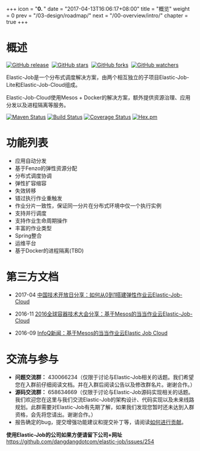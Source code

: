 +++
icon = "<b>0. </b>"
date = "2017-04-13T16:06:17+08:00"
title = "概览"
weight = 0
prev = "/03-design/roadmap/"
next = "/00-overview/intro/"
chapter = true
+++

# 概述

[![GitHub release](https://img.shields.io/github/release/dangdangdotcom/elastic-job.svg?style=social&label=Release)](https://github.com/dangdangdotcom/elastic-job/releases)&nbsp;
[![GitHub stars](https://img.shields.io/github/stars/dangdangdotcom/elastic-job.svg?style=social&label=Star)](https://github.com/dangdangdotcom/elastic-job/stargazers)&nbsp;
[![GitHub forks](https://img.shields.io/github/forks/dangdangdotcom/elastic-job.svg?style=social&label=Fork)](https://github.com/dangdangdotcom/elastic-job/fork)&nbsp;
[![GitHub watchers](https://img.shields.io/github/watchers/dangdangdotcom/elastic-job.svg?style=social&label=Watch)](https://github.com/dangdangdotcom/elastic-job/watchers)

Elastic-Job是一个分布式调度解决方案，由两个相互独立的子项目Elastic-Job-Lite和Elastic-Job-Cloud组成。

Elastic-Job-Cloud使用Mesos + Docker的解决方案，额外提供资源治理、应用分发以及进程隔离等服务。

[![Maven Status](https://maven-badges.herokuapp.com/maven-central/com.dangdang/elastic-job/badge.svg)](https://maven-badges.herokuapp.com/maven-central/com.dangdang/elastic-job)
[![Build Status](https://secure.travis-ci.org/dangdangdotcom/elastic-job.png?branch=master)](https://travis-ci.org/dangdangdotcom/elastic-job)
[![Coverage Status](https://coveralls.io/repos/dangdangdotcom/elastic-job/badge.svg?branch=master&service=github)](https://coveralls.io/github/dangdangdotcom/elastic-job?branch=master)
[![Hex.pm](http://dangdangdotcom.github.io/elastic-job/img/license.svg)](http://www.apache.org/licenses/LICENSE-2.0.html)

# 功能列表

* 应用自动分发
* 基于Fenzo的弹性资源分配
* 分布式调度协调
* 弹性扩容缩容
* 失效转移
* 错过执行作业重触发
* 作业分片一致性，保证同一分片在分布式环境中仅一个执行实例
* 支持并行调度
* 支持作业生命周期操作
* 丰富的作业类型
* Spring整合
* 运维平台
* 基于Docker的进程隔离(TBD)

# 第三方文档

* 2017-04 [中国技术开放日分享：如何从0到1搭建弹性作业云Elastic-Job-Cloud](http://www.infoq.com/cn/presentations/how-to-build-elastic-job-cloud)

* 2016-11 [2016全球容器技术大会分享：基于Mesos的当当作业云Elastic-Job-Cloud](http://www.infoq.com/cn/presentations/dangdang-operating-cloud-elastic-job-cloud-based-on-the-esos)

* 2016-09 [InfoQ新闻：基于Mesos的当当作业云Elastic Job Cloud](http://www.infoq.com/cn/news/2016/09/Mesos-Elastic-Job-Cloud)

# 交流与参与

 - **问题交流群：** 430066234（仅限于讨论与Elastic-Job相关的话题。我们希望您在入群前仔细阅读文档。并在入群后阅读公告以及修改群名片。谢谢合作。）
 - **源码交流群：** 658634669（仅限于讨论与Elastic-Job源码实现相关的话题。我们欢迎您在这里与我们交流Elastic-Job的架构设计、代码实现以及未来线路规划。此群需要对Elastic-Job有先期了解，如果我们发现您暂时还未达到入群资格，会先将您请出。谢谢合作。）
 - 报告确定的bug，提交增强功能建议和提交补丁等，请阅读[如何进行贡献](/00-overview/contribution)。

 **使用Elastic-Job的公司如果方便请留下公司+网址** https://github.com/dangdangdotcom/elastic-job/issues/254
